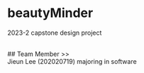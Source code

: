 # beautyMinder
2023-2 capstone design project

<br/>
## Team Member >> <br/>
Jieun Lee (202020719) majoring in software

